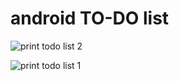 # android TO-DO list

![print todo list 2](https://github.com/RaphaelNCP/android-to-do-list/assets/112732487/8545cf75-12cf-49c1-acad-5efb5a039dd5)

![print todo list 1](https://github.com/RaphaelNCP/android-to-do-list/assets/112732487/59f5e482-b1b2-404d-b04a-40543806bfcb)
